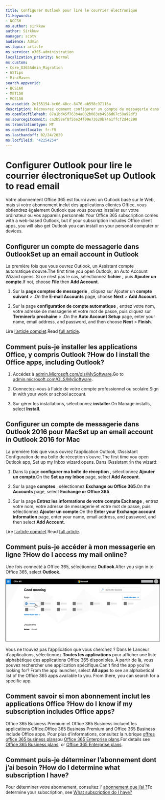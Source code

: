 ```yaml
---
title: Configurer Outlook pour lire le courrier électronique
f1.keywords:
- NOCSH
ms.author: sirkkuw
author: Sirkkuw
manager: scotv
audience: Admin
ms.topic: article
ms.service: o365-administration
localization_priority: Normal
ms.custom:
- Core_O365Admin_Migration
- GSTips
- MiniMaven
search.appverid:
- BCS160
- MET150
- MOE150
ms.assetid: 2e155154-bc66-48cc-8476-ab558c97115a
description: Découvrez comment configurer un compte de messagerie dans Outlook pour Windows et Mac, et pour savoir comment installer les applications Office et accéder aux courriers électroniques en ligne.
ms.openlocfilehash: 87a1bd45f763b4a802b083eb4936d67c50a92df3
ms.sourcegitcommit: ca2b58ef8f5be24f09e73620b74a1ffcf2d4c290
ms.translationtype: MT
ms.contentlocale: fr-FR
ms.lasthandoff: 02/24/2020
ms.locfileid: "42254254"
---
```

# <a name="set-up-outlook-to-read-email"></a><span data-ttu-id="6a1da-103">Configurer Outlook pour lire le courrier électronique</span><span class="sxs-lookup"><span data-stu-id="6a1da-103">Set up Outlook to read email</span></span>

<span data-ttu-id="6a1da-104">Votre abonnement Office 365 est fourni avec un Outlook basé sur le Web, mais si votre abonnement inclut des applications clientes Office, vous obtiendrez également Outlook que vous pouvez installer sur votre ordinateur ou vos appareils personnels.</span><span class="sxs-lookup"><span data-stu-id="6a1da-104">Your Office 365 subscription comes with a web-based Outlook, but if your subscription includes Office client apps, you will also get Outlook you can install on your personal computer or devices.</span></span>
  
## <a name="set-up-an-email-account-in-outlook"></a><span data-ttu-id="6a1da-105">Configurer un compte de messagerie dans Outlook</span><span class="sxs-lookup"><span data-stu-id="6a1da-105">Set up an email account in Outlook</span></span>

<span data-ttu-id="6a1da-106">La première fois que vous ouvrez Outlook, un Assistant compte automatique s’ouvre.</span><span class="sxs-lookup"><span data-stu-id="6a1da-106">The first time you open Outlook, an Auto Account Wizard opens.</span></span> <span data-ttu-id="6a1da-107">Si ce n’est pas le cas, sélectionnez **fichier** , puis **Ajouter un compte**.</span><span class="sxs-lookup"><span data-stu-id="6a1da-107">If not, choose **File** then **Add Account**.</span></span>
  
1. <span data-ttu-id="6a1da-108">Sur la **page comptes de messagerie** , cliquez sur Ajouter un **compte** **suivant** \> .</span><span class="sxs-lookup"><span data-stu-id="6a1da-108">On the **E-mail Accounts** page, choose **Next** \> **Add Account**.</span></span>
    
2. <span data-ttu-id="6a1da-109">Sur la page **configuration de compte automatique** , entrez votre nom, votre adresse de messagerie et votre mot de passe, puis cliquez sur **Terminer**la **prochaine** \> .</span><span class="sxs-lookup"><span data-stu-id="6a1da-109">On the **Auto Account Setup** page, enter your name, email address, and password, and then choose **Next** \> **Finish**.</span></span>
    
<span data-ttu-id="6a1da-110">Lire [l’article complet](https://support.office.com/article/6e27792a-9267-4aa4-8bb6-c84ef146101b.aspx).</span><span class="sxs-lookup"><span data-stu-id="6a1da-110">Read [full article](https://support.office.com/article/6e27792a-9267-4aa4-8bb6-c84ef146101b.aspx).</span></span>
  
## <a name="how-do-i-install-the-office-apps-including-outlook"></a><span data-ttu-id="6a1da-111">Comment puis-je installer les applications Office, y compris Outlook ?</span><span class="sxs-lookup"><span data-stu-id="6a1da-111">How do I install the Office apps, including Outlook?</span></span>

1. <span data-ttu-id="6a1da-112">Accédez à [admin.Microsoft.com/ols/MySoftware](https://admin.microsoft.com/OLS/MySoftware.aspx).</span><span class="sxs-lookup"><span data-stu-id="6a1da-112">Go to [admin.microsoft.com/OLS/MySoftware](https://admin.microsoft.com/OLS/MySoftware.aspx).</span></span>
    
2. <span data-ttu-id="6a1da-113">Connectez-vous à l'aide de votre compte professionnel ou scolaire.</span><span class="sxs-lookup"><span data-stu-id="6a1da-113">Sign in with your work or school account.</span></span>
    
3. <span data-ttu-id="6a1da-114">Sur gérer les installations, sélectionnez **installer**.</span><span class="sxs-lookup"><span data-stu-id="6a1da-114">On Manage installs, select **Install**.</span></span>
    
## <a name="set-up-an-email-account-in-outlook-2016-for-mac"></a><span data-ttu-id="6a1da-115">Configurer un compte de messagerie dans Outlook 2016 pour Mac</span><span class="sxs-lookup"><span data-stu-id="6a1da-115">Set up an email account in Outlook 2016 for Mac</span></span>

<span data-ttu-id="6a1da-116">La première fois que vous ouvrez l’application Outlook, l’Assistant Configuration de ma boîte de réception s’ouvre.</span><span class="sxs-lookup"><span data-stu-id="6a1da-116">The first time you open Outlook app, Set up my Inbox wizard opens.</span></span> <span data-ttu-id="6a1da-117">Dans l’Assistant :</span><span class="sxs-lookup"><span data-stu-id="6a1da-117">In the wizard:</span></span> 
  
1. <span data-ttu-id="6a1da-118">Dans la page **configurer ma boîte de réception** , sélectionnez **Ajouter un compte**.</span><span class="sxs-lookup"><span data-stu-id="6a1da-118">On the **Set up my Inbox** page, select **Add Account**.</span></span>
    
2. <span data-ttu-id="6a1da-119">Sur la page **comptes** , sélectionnez **Exchange ou Office 365**.</span><span class="sxs-lookup"><span data-stu-id="6a1da-119">On the **Accounts** page, select **Exchange or Office 365**.</span></span>
    
3. <span data-ttu-id="6a1da-120">Sur la page **Entrez les informations de votre compte Exchange** , entrez votre nom, votre adresse de messagerie et votre mot de passe, puis sélectionnez **Ajouter un compte**.</span><span class="sxs-lookup"><span data-stu-id="6a1da-120">On the **Enter your Exchange account information** page, enter your name, email address, and password, and then select **Add Account**.</span></span>
    
<span data-ttu-id="6a1da-121">Lire [l’article complet](https://support.office.com/article/6e27792a-9267-4aa4-8bb6-c84ef146101b.aspx#PickTab=Outlook_for_Mac).</span><span class="sxs-lookup"><span data-stu-id="6a1da-121">Read [full article](https://support.office.com/article/6e27792a-9267-4aa4-8bb6-c84ef146101b.aspx#PickTab=Outlook_for_Mac).</span></span> 
  
## <a name="how-do-i-access-my-mail-online"></a><span data-ttu-id="6a1da-122">Comment puis-je accéder à mon messagerie en ligne ?</span><span class="sxs-lookup"><span data-stu-id="6a1da-122">How do I access my mail online?</span></span>

<span data-ttu-id="6a1da-123">Une fois connecté à Office 365, sélectionnez **Outlook**.</span><span class="sxs-lookup"><span data-stu-id="6a1da-123">After you sign in to Office 365, select **Outlook**.</span></span>
  
![Page d’accueil Office 365 avec l’application Outlook mise en surbrillance](../media/3ceee838-9d85-4af3-95a6-fbcee11036f4.png)
  
<span data-ttu-id="6a1da-p103">Vous ne trouvez pas l’application que vous cherchez ? Dans le Lanceur d’applications, sélectionnez **Toutes les applications** pour afficher une liste alphabétique des applications Office 365 disponibles. À partir de là, vous pouvez rechercher une application spécifique.</span><span class="sxs-lookup"><span data-stu-id="6a1da-p103">Can't find the app you're looking for? From the app launcher, select **All apps** to see an alphabetical list of the Office 365 apps available to you. From there, you can search for a specific app.</span></span> 
  
## <a name="how-do-i-know-if-my-subscription-includes-office-apps"></a><span data-ttu-id="6a1da-128">Comment savoir si mon abonnement inclut les applications Office ?</span><span class="sxs-lookup"><span data-stu-id="6a1da-128">How do I know if my subscription includes Office apps?</span></span>

<span data-ttu-id="6a1da-129">Office 365 Business Premium et Office 365 Business incluent les applications Office.</span><span class="sxs-lookup"><span data-stu-id="6a1da-129">Office 365 Business Premium and Office 365 Business include Office apps.</span></span> <span data-ttu-id="6a1da-130">Pour plus d’informations, consultez la rubrique [offres office 365 business plans](https://go.microsoft.com/fwlink/p/?LinkId=723731)ou [Office 365 Enterprise plans](https://go.microsoft.com/fwlink/p/?LinkId=800029).</span><span class="sxs-lookup"><span data-stu-id="6a1da-130">For details see [Office 365 Business plans](https://go.microsoft.com/fwlink/p/?LinkId=723731), or [Office 365 Enterprise plans](https://go.microsoft.com/fwlink/p/?LinkId=800029).</span></span>
  
## <a name="how-do-i-determine-what-subscription-i-have"></a><span data-ttu-id="6a1da-131">Comment puis-je déterminer l’abonnement dont j’ai besoin ?</span><span class="sxs-lookup"><span data-stu-id="6a1da-131">How do I determine what subscription I have?</span></span>

<span data-ttu-id="6a1da-132">Pour déterminer votre abonnement, consultez l' [abonnement que j’ai ?](../admin-overview/what-subscription-do-i-have.md)</span><span class="sxs-lookup"><span data-stu-id="6a1da-132">To determine your subscription, see [What subscription do I have?](../admin-overview/what-subscription-do-i-have.md)</span></span>
  


